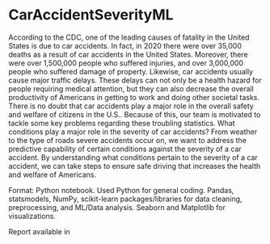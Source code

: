 # CarAccidentSeverityML
According to the CDC, one of the leading causes of fatality in the United States is due to car accidents. In fact, in 2020 there were over 35,000 deaths as a result of car accidents in the United States. Moreover, there were over 1,500,000 people who suffered injuries, and over 3,000,000 people who suffered damage of property. Likewise, car accidents usually cause major traffic delays. These delays can not only be a health hazard for people requiring medical attention, but they can also decrease the overall productivity of Americans in getting to work and doing other societal tasks. There is no doubt that car accidents play a major role in the overall safety and welfare of citizens in the U.S.. Because of this, our team is motivated to tackle some key problems regarding these troubling statistics. What conditions play a major role in the severity of car accidents? From weather to the type of roads severe accidents occur on, we want to address the predictive capability of certain conditions against the severity of a car accident. By understanding what conditions pertain to the severity of a car accident, we can take steps to ensure safe driving that increases the health and welfare of Americans.

Format: Python notebook. Used Python for general coding. Pandas, statsmodels, NumPy, scikit-learn packages/libraries for data cleaning, preprocessing, and ML/Data analysis. Seaborn and Matplotlib for visualizations. 

Report available in 
